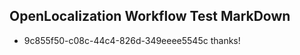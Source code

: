 ## OpenLocalization Workflow Test MarkDown
* 9c855f50-c08c-44c4-826d-349eeee5545c thanks!

<!--HONumber=Jul16_HO3-->


